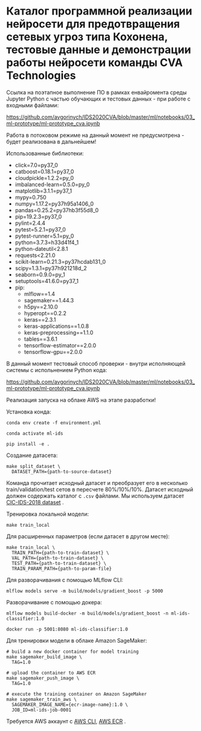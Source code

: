 # Каталог программной реализации нейросети для предотвращения сетевых угроз типа Кохонена, тестовые данные и демонстрации работы нейросети команды CVA Technologies

Ссылка на поэтапное выполнение ПО в рамках енвайромента среды Jupyter Python с частью обучающих и тестовых данных - при работе с входными файлами:

https://github.com/avgorinych/IDS2020CVA/blob/master/ml/notebooks/03_ml-prototype/ml-prototype_cva.ipynb

Работа в потоковом режиме на данный момент не предусмотрена - будет реализована в дальнейшем!

Использованные библиотеки:

  - click=7.0=py37_0
  - catboost=0.18.1=py37_0
  - cloudpickle=1.2.2=py_0
  - imbalanced-learn=0.5.0=py_0
  - matplotlib=3.1.1=py37_1
  - mypy=0.750
  - numpy=1.17.2=py37h95a1406_0
  - pandas=0.25.2=py37hb3f55d8_0
  - pip=19.2.3=py37_0
  - pylint=2.4.4
  - pytest=5.2.1=py37_0
  - pytest-runner=5.1=py_0
  - python=3.7.3=h33d41f4_1
  - python-dateutil<2.8.1
  - requests<2.21.0
  - scikit-learn=0.21.3=py37hcdab131_0
  - scipy=1.3.1=py37h921218d_2
  - seaborn=0.9.0=py_1
  - setuptools=41.6.0=py37_1
  - pip:
    - mlflow==1.4
    - sagemaker==1.44.3
    - h5py==2.10.0
    - hyperopt==0.2.2
    - keras==2.3.1
    - keras-applications==1.0.8
    - keras-preprocessing==1.1.0
    - tables==3.6.1
    - tensorflow-estimator==2.0.0
    - tensorflow-gpu==2.0.0 

В данный момент тестовый способ проверки - внутри исполняющей системы с испольнением Python кода:

https://github.com/avgorinych/IDS2020CVA/blob/master/ml/notebooks/03_ml-prototype/ml-prototype_cva.ipynb

Реализация запуска на облаке AWS на этапе разработки!

Установка конда:

```
conda env create -f environment.yml
```

```
conda activate ml-ids

pip install -e .
```

Создание датасета:

```
make split_dataset \
  DATASET_PATH={path-to-source-dataset}
```

Команда прочитает исходный датасет и  преобразует его в несколько train/validation/test сетов в пересчете 80%/10%/10%. Датасет исходный должен содержать каталог с  `.csv` файлами.
Мы используем датасет [CIC-IDS-2018 dataset](https://www.unb.ca/cic/datasets/ids-2018.html) .

Тренировка локальной модели:

```
make train_local
```

Для расширенных параметров (если датасет в другом месте):

```
make train_local \
  TRAIN_PATH={path-to-train-dataset} \
  VAL_PATH={path-to-train-dataset} \
  TEST_PATH={path-to-train-dataset} \
  TRAIN_PARAM_PATH={path-to-param-file}
```

Для разворачивания с помощью MLflow CLI:

```
mlflow models serve -m build/models/gradient_boost -p 5000
```

Разворачивание с помощью докера:

```
mlflow models build-docker -m build/models/gradient_boost -n ml-ids-classifier:1.0

docker run -p 5001:8080 ml-ids-classifier:1.0
```

Для тренировки модели в облаке Amazon SageMaker:

```
# build a new docker container for model training
make sagemaker_build_image \
  TAG=1.0

# upload the container to AWS ECR
make sagemaker_push_image \
  TAG=1.0

# execute the training container on Amazon SageMaker
make sagemaker_train_aws \
  SAGEMAKER_IMAGE_NAME={ecr-image-name}:1.0 \
  JOB_ID=ml-ids-job-0001
```

Требуется AWS аккаунт с [AWS CLI](https://aws.amazon.com/cli/), [AWS ECR](https://aws.amazon.com/ecr/) .